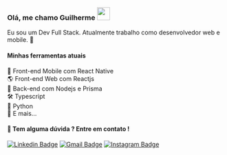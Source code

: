 ### Olá, me chamo Guilherme <img src="https://media.giphy.com/media/hvRJCLFzcasrR4ia7z/giphy.gif" width="30" >

Eu sou um Dev Full Stack. Atualmente trabalho como desenvolvedor web e mobile. 🚀

#### Minhas ferramentas atuais
📲 Front-end Mobile com React Native  
🌎 Front-end Web com Reactjs  
📡 Back-end com Nodejs e Prisma   
🛠️ Typescript   
🐍 Python   
🧰 E mais...  

#### 💬 Tem alguma dúvida ? Entre em contato !

[![Linkedin Badge](https://img.shields.io/badge/-Linkedin-blue?style=flat-square&logo=Linkedin&logoColor=white&link=https://www.linkedin.com/in/euguigaldino/)](https://www.linkedin.com/in/euguigaldino/) 
[![Gmail Badge](https://img.shields.io/badge/-guilhermerg1234@gmail.com-c14438?style=flat-square&logo=Gmail&logoColor=white&link=mailto:guilhermerg1234@gmail.com)](mailto:guilhermerg1234@gmail.com)
[![Instagram Badge](https://img.shields.io/badge/-Instagram-purple?style=flat-square&logo=Instagram&logoColor=white&link=https://www.linkedin.com/in/euguigaldino/)](https://www.instagram.com/euguigaldino/)
